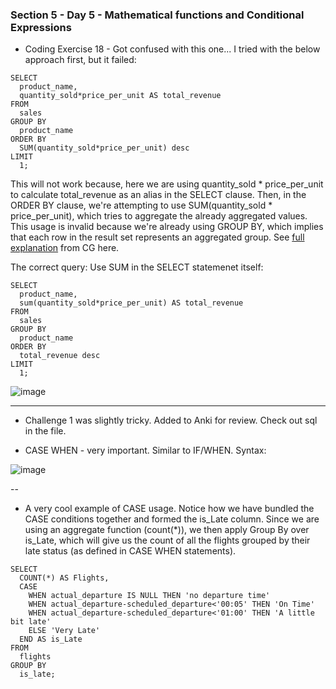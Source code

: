 ### Section 5 - Day 5 - Mathematical functions and Conditional Expressions

- Coding Exercise 18 - Got confused with this one... I tried with the below approach first, but it failed:
```
SELECT
  product_name,
  quantity_sold*price_per_unit AS total_revenue
FROM
  sales
GROUP BY
  product_name
ORDER BY
  SUM(quantity_sold*price_per_unit) desc
LIMIT
  1;
```
This will not work because, here we are using quantity_sold * price_per_unit to calculate total_revenue as an alias in the SELECT clause. Then, in the ORDER BY clause, we're attempting to use SUM(quantity_sold * price_per_unit), which tries to aggregate the already aggregated values. This usage is invalid because we're already using GROUP BY, which implies that each row in the result set represents an aggregated group. See [full explanation](https://chat.openai.com/share/23604882-5ff1-4839-b98a-03eb9b3d4062) from CG here.

The correct query: Use SUM in the SELECT statemenet itself:
```
SELECT
  product_name,
  sum(quantity_sold*price_per_unit) AS total_revenue
FROM
  sales
GROUP BY
  product_name
ORDER BY
  total_revenue desc
LIMIT
  1;
```
![image](https://github.com/vishpant76/15-days-postgres/assets/18080911/e1dde813-09ea-44f8-b027-7312f0c76700)

---

- Challenge 1 was slightly tricky. Added to Anki for review. Check out sql in the file.

- CASE WHEN - very important. Similar to IF/WHEN. Syntax:

![image](https://github.com/vishpant76/15-days-postgres/assets/18080911/d3c2286e-72e1-4dad-9d5d-0339ccfdc051)

--

- A very cool example of CASE usage. Notice how we have bundled the CASE conditions together and formed the is_Late column. Since we are using an aggregate function (count(*)), we then apply Group By over is_Late, which will give us the count of all the flights grouped by their late status (as defined in CASE WHEN statements).
```
SELECT
  COUNT(*) AS Flights,
  CASE
    WHEN actual_departure IS NULL THEN 'no departure time'
    WHEN actual_departure-scheduled_departure<'00:05' THEN 'On Time'
    WHEN actual_departure-scheduled_departure<'01:00' THEN 'A little bit late'
    ELSE 'Very Late'
  END AS is_Late
FROM
  flights
GROUP BY
  is_late;
```
